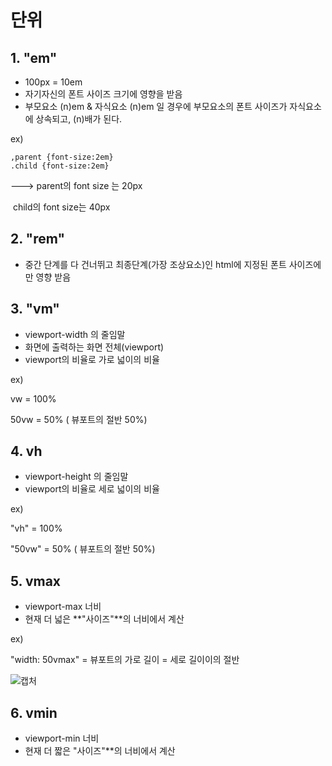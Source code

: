 # 단위

## 1. "em"

- 100px = 10em
-  자기자신의 폰트 사이즈 크기에 영향을 받음
- 부모요소 (n)em & 자식요소 (n)em 일 경우에 부모요소의 폰트 사이즈가 자식요소에 상속되고, (n)배가 된다.

ex)

```
,parent {font-size:2em}
.child {font-size:2em}
```

---> parent의 font size 는 20px 

​		child의 font size는 40px

## 2. "rem"

- 중간 단계를 다 건너뛰고 최종단계(가장 조상요소)인 html에 지정된 폰트 사이즈에만 영향 받음

## 3. "vm"

- viewport-width 의 줄임말
- 화면에 출력하는 화면 전체(viewport)
- viewport의 비율로 가로 넓이의 비율

ex)

vw = 100%

50vw = 50% ( 뷰포트의 절반 50%)

## 4. vh

- viewport-height 의 줄임말
- viewport의 비율로 세로 넓이의 비율

ex)

"vh" = 100%

"50vw" = 50% ( 뷰포트의 절반 50%)

## 5. vmax

- viewport-max 너비
- 현재 더 넓은 **"사이즈"**의 너비에서 계산

ex)

"width: 50vmax" = 뷰포트의 가로 길이 = 세로 길이이의 절반

![캡처](https://user-images.githubusercontent.com/62126380/77244148-5c9c7980-6c55-11ea-8a62-2bfee7bcf170.PNG)

## 6. vmin

- viewport-min 너비
- 현재 더 짧은 "사이즈"**의 너비에서 계산